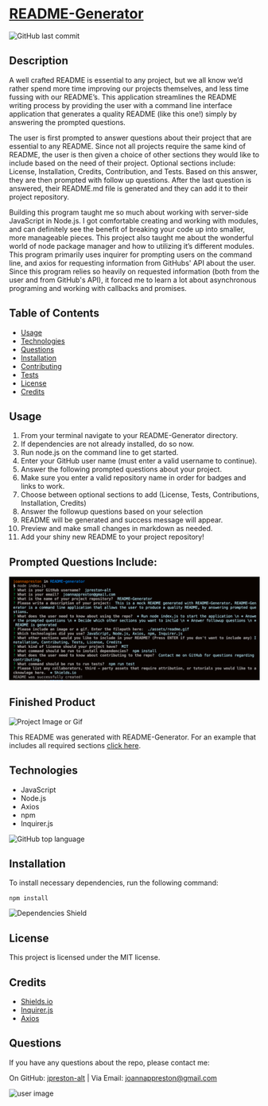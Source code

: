 # [README-Generator](https://github.com/jpreston-alt/README-Generator)

![GitHub last commit](https://img.shields.io/github/last-commit/jpreston-alt/README-Generator)

## Description
A well crafted README is essential to any project, but we all know we’d rather spend more time improving our projects themselves, and less time fussing with our README’s. This application streamlines the README writing process by providing the user with a command line interface application that generates a quality README (like this one!) simply by answering the prompted questions.

The user is first prompted to answer questions about their project that are essential to any README. Since not all projects require the same kind of README, the user is then given a choice of other sections they would like to include based on the need of their project. Optional sections include: License, Installation, Credits, Contribution, and Tests. Based on this answer, they are then prompted with follow up questions. After the last question is answered, their README.md file is generated and they can add it to their project repository.

Building this program taught me so much about working with server-side JavaScript in Node.js. I got comfortable creating and working with modules, and can definitely see the benefit of breaking your code up into smaller, more manageable pieces. This project also taught me about the wonderful world of node package manager and how to utilizing it’s different modules. This program primarily uses inquirer for prompting users on the command line, and axios for requesting information from GitHubs' API about the user. Since this program relies so heavily on requested information (both from the user and from GitHub's API), it forced me to learn a lot about asynchronous programing and working with callbacks and promises.

## Table of Contents
* [Usage](#usage)
* [Technologies](#technologies)
* [Questions](#questions)
* [Installation](#Installation)
* [Contributing](#Contributing)
* [Tests](#Tests)
* [License](#License)
* [Credits](#Credits)


## Usage
1. From your terminal navigate to your README-Generator directory.
1. If dependencies are not already installed, do so now.
1. Run node.js on the command line to get started.
1. Enter your GitHub user name (must enter a valid username to continue).
1. Answer the following prompted questions about your project.
1. Make sure you enter a valid repository name in order for badges and links to work.
1. Choose between optional sections to add (License, Tests, Contributions, Installation, Credits)
1. Answer the followup questions based on your selection
1. README will be generated and success message will appear.
1. Preview and make small changes in markdown as needed.
1. Add your shiny new README to your project repository!

## Prompted Questions Include: 
![Project Image](./assets/readme.png)

## Finished Product
![Project Image or Gif](./assets/readme.gif)

This README was generated with README-Generator. For an example that includes all required sections [click here](./example/generated-README.md).

## Technologies
* JavaScript
* Node.js
* Axios
* npm
* Inquirer.js

![GitHub top language](https://img.shields.io/github/languages/top/jpreston-alt/README-Generator)


## Installation
To install necessary dependencies, run the following command: 
``` 
npm install 
``` 
![Dependencies Shield](https://img.shields.io/david/jpreston-alt/README-Generator)

## License
This project is licensed under the MIT license.

## Credits
* [Shields.io](https://github.com/badges/shields)
* [Inquirer.js](https://www.npmjs.com/package/inquirer)
* [Axios](https://github.com/axios/axios)


## Questions
If you have any questions about the repo, please contact me:

On GitHub: [jpreston-alt](https://github.com/jpreston-alt) | Via Email: joannappreston@gmail.com

![user image](https://avatars1.githubusercontent.com/u/58855401?v=4&s=100)